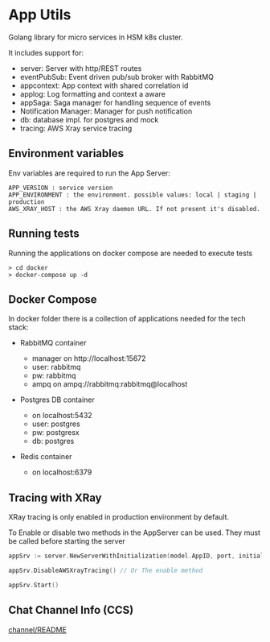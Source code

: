 # App Utils

Golang library for micro services in HSM k8s cluster.

It includes support for:

- server: Server with http/REST routes
- eventPubSub: Event driven pub/sub broker with RabbitMQ
- appcontext: App context with shared correlation id
- applog: Log formatting and context a aware
- appSaga: Saga manager for handling sequence of events
- Notification Manager: Manager for push notification
- db: database impl. for postgres and mock
- tracing: AWS Xray service tracing

## Environment variables

Env variables are required to run the App Server:

```
APP_VERSION : service version
APP_ENVIRONMENT : the environment. possible values: local | staging | production
AWS_XRAY_HOST : the AWS Xray daemon URL. If not present it's disabled.
```

## Running tests

Running the applications on docker compose are needed to execute tests

```
> cd docker
> docker-compose up -d

```
## Docker Compose

In docker folder there is a collection of applications needed
for the tech stack:

- RabbitMQ container
    - manager on http://localhost:15672
    - user: rabbitmq
    - pw: rabbitmq
    - ampq on ampq://rabbitmq:rabbitmq@localhost

- Postgres DB container
    - on localhost:5432
    - user: postgres
    - pw: postgresx
    - db: postgres

- Redis container
    - on localhost:6379

## Tracing with XRay

XRay tracing is only enabled in production environment by default.

To Enable or disable two methods in the AppServer can be used. They must be called
before starting the server

```go
appSrv := server.NewServerWithInitialization(model.AppID, port, initialize(rabbit, pgDB), cleanUp(rabbit))

appSrv.DisableAWSXrayTracing() // Or The enable method

appSrv.Start()

```

## Chat Channel Info (CCS)

[channel/README](./channel/README.md)